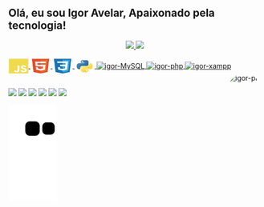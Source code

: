 ## Olá, eu sou Igor Avelar, Apaixonado pela tecnologia!
<div align="center">
  <a href="https://github.com/igoravelar21">
  <img height="150em" src="https://github-readme-stats.vercel.app/api?username=igoravelar21&show_icons=true&theme=dracula&include_all_commits=true&count_private=true"/>
  <img height="150em" src="https://github-readme-stats.vercel.app/api/top-langs/?username=igoravelar21&layout=compact&langs_count=7&theme=dracula"/>
</div>
<div style="display: inline_block"><br>
  <img align="center" alt="igor-Js" height="30" width="40" src="https://raw.githubusercontent.com/devicons/devicon/master/icons/javascript/javascript-plain.svg">
  <img align="center" alt="igor-HTML" height="30" width="40" src="https://raw.githubusercontent.com/devicons/devicon/master/icons/html5/html5-original.svg">
  <img align="center" alt="igor-CSS" height="30" width="40" src="https://raw.githubusercontent.com/devicons/devicon/master/icons/css3/css3-original.svg">
  <img align="center" alt="igor-Python" height="30" width="40" src="https://raw.githubusercontent.com/devicons/devicon/master/icons/python/python-original.svg">
  <img align="center" alt="igor-MySQL" height="30" width="40" src="https://github.com/igoravelar21/igoravelar21/blob/main/icons/MySQL-logo-17DB4E5FD6-seeklogo.com.png">
   <img align="center" alt="igor-php" height="30" width="40" src="https://github.com/igoravelar21/igoravelar21/blob/main/icons/Webysther_20160423_-_Elephpant.svg.png">
  <img align="center" alt="igor-xampp" height="30" width="30" src="https://raw.githubusercontent.com/igoravelar21/igoravelar21/main/icons/favicon.ico">
  

  
  
  
  <img align="right" alt="igor-pic" height="150" style="border-radius:50px;" src="https://github.com/igoravelar21/igoravelar21/blob/main/Avatar-Maker.png?width=676&height=676">
</div>
  
  ##
 
<div> 
  <a href="https://www.youtube.com/channel/" target="_blank"><img src="https://img.shields.io/badge/YouTube-FF0000?style=for-the-badge&logo=youtube&logoColor=white" target="_blank"></a>
  <a href="https://instagram.com/igor_avelar21" target="_blank"><img src="https://img.shields.io/badge/-Instagram-%23E4405F?style=for-the-badge&logo=instagram&logoColor=white" target="_blank"></a>
 	<a href="https://www.twitch.tv/" target="_blank"><img src="https://img.shields.io/badge/Twitch-9146FF?style=for-the-badge&logo=twitch&logoColor=white" target="_blank"></a>
 <a href="https://discord.gg/" target="_blank"><img src="https://img.shields.io/badge/Discord-7289DA?style=for-the-badge&logo=discord&logoColor=white" target="_blank"></a> 
  <a href = "mailto:igorf.avelar21@gmail.com"><img src="https://img.shields.io/badge/-Gmail-%23333?style=for-the-badge&logo=gmail&logoColor=white" target="_blank"></a>
  <a href="https://www.linkedin.com/in/igor-avelar-534956221" target="_blank"><img src="https://img.shields.io/badge/-LinkedIn-%230077B5?style=for-the-badge&logo=linkedin&logoColor=white" target="_blank"></a> 
 
   ![Snake animation](https://github.com/igoravelar21/igoravelar21/blob/output/github-contribution-grid-snake.svg) 
 
